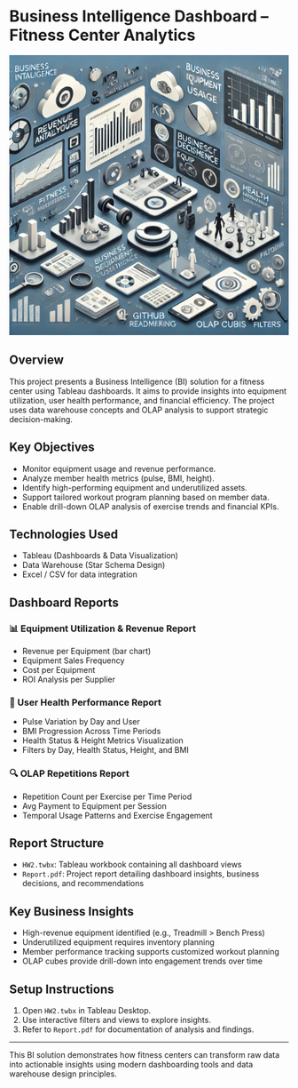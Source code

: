 # Business Intelligence Dashboard – Fitness Center Analytics

<img src="visual.webp" alt="BI Fitness Center Dashboard" width="600"/>

## Overview
This project presents a Business Intelligence (BI) solution for a fitness center using Tableau dashboards. It aims to provide insights into equipment utilization, user health performance, and financial efficiency. The project uses data warehouse concepts and OLAP analysis to support strategic decision-making.

## Key Objectives
- Monitor equipment usage and revenue performance.
- Analyze member health metrics (pulse, BMI, height).
- Identify high-performing equipment and underutilized assets.
- Support tailored workout program planning based on member data.
- Enable drill-down OLAP analysis of exercise trends and financial KPIs.

## Technologies Used
- Tableau (Dashboards & Data Visualization)
- Data Warehouse (Star Schema Design)
- Excel / CSV for data integration

## Dashboard Reports
### 📊 Equipment Utilization & Revenue Report
- Revenue per Equipment (bar chart)
- Equipment Sales Frequency
- Cost per Equipment
- ROI Analysis per Supplier

### 💪 User Health Performance Report
- Pulse Variation by Day and User
- BMI Progression Across Time Periods
- Health Status & Height Metrics Visualization
- Filters by Day, Health Status, Height, and BMI

### 🔍 OLAP Repetitions Report
- Repetition Count per Exercise per Time Period
- Avg Payment to Equipment per Session
- Temporal Usage Patterns and Exercise Engagement

## Report Structure
- `HW2.twbx`: Tableau workbook containing all dashboard views
- `Report.pdf`: Project report detailing dashboard insights, business decisions, and recommendations

## Key Business Insights
- High-revenue equipment identified (e.g., Treadmill > Bench Press)
- Underutilized equipment requires inventory planning
- Member performance tracking supports customized workout planning
- OLAP cubes provide drill-down into engagement trends over time

## Setup Instructions
1. Open `HW2.twbx` in Tableau Desktop.
2. Use interactive filters and views to explore insights.
3. Refer to `Report.pdf` for documentation of analysis and findings.

---
This BI solution demonstrates how fitness centers can transform raw data into actionable insights using modern dashboarding tools and data warehouse design principles.

